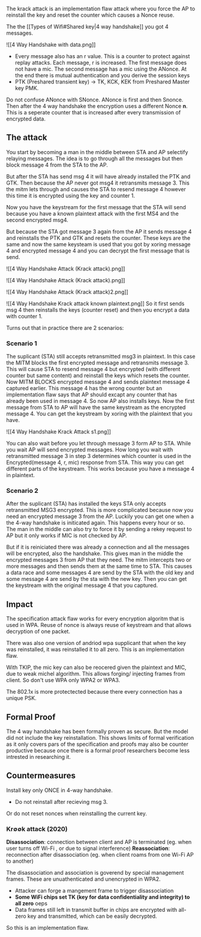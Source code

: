 
The krack attack is an implementation flaw attack where you force the AP to reinstall the key and reset the counter which causes a Nonce reuse.

The the [[Types of Wifi#Shared key|4 way handshake]] you got 4 messages. 

![[4 Way Handshake with data.png]]

- Every message also has an r value. This is a counter to protect against replay attacks. Each message, r is increased. The first message does not have a mic. The second message has a mic using the ANonce. At the end there is mutual authentication and you derive the session keys 
- PTK (Preshared transient key) -> TK, KCK, KEK from Preshared Master key PMK. 

Do not confuse ANonce with SNonce. ANonce is first and then Snonce. Then after the 4 way handshake the encryption uses a different Nonce **n**. This is a seperate counter that is increased after every transmission of encrypted data.

## The attack

You start by becoming a man in the middle between STA and AP selectify relaying messages. The idea is to go through all the messages but then block message 4 from the STA to the AP. 

But after the STA has send msg 4 it will have already installed the PTK and GTK.
Then because the AP never got msg4 it retransmits message 3. This the mitm lets through and causes the STA to resend message 4 however this time it is encrypted using the key and counter 1. 

Now you have the keystream for the first message that the STA will send because you have a known plaintext attack with the first MS4 and the second encrypted msg4. 

But because the STA got message 3 again from the AP it sends message 4 and reinstalls the PTK and GTK and resets the counter. These keys are the same and now the same keysteam is used that you got by xoring message 4 and encrypted message 4 and you can decrypt the first message that is send.   

![[4 Way Handshake Attack (Krack attack).png]]

![[4 Way Handshake Attack (Krack attack).png]]

![[4 Way Handshake Attack (Krack attack)2.png]]

![[4 Way Handshake Krack attack known plaintext.png]]
So it first sends msg 4 then reinstalls the keys (counter reset) and then you encrypt a data with counter 1. 

Turns out that in practice there are 2 scenarios:

### Scenario 1

The suplicant (STA) still accepts retransmitted msg3 in plaintext. In this case the MITM blocks the first encrypted message and retransmits message 3. 
This will cause STA to resend message 4 but encrypted (with different counter but same content) and reinstall the keys which resets the counter. Now MITM BLOCKS encrypted message 4 and sends plaintext message 4 captured earlier. This message 4 has the wrong counter but an implementation flaw says that AP should excapt any counter that has already been used in message 4. So now AP also installs keys. Now the first message from STA to AP will have the same keystream as the encrypted message 4. You can get the keystream by xoring with the plaintext that you have.

![[4 Way Handshake Krack Attack s1.png]]

You can also wait before you let through message 3 form AP to STA. While you wait AP will send encrypted messages. How long you wait with retransmitted message 3 in step 3 determines which counter is used in the Encrypted(message 4, r, mic) response from STA. This way you can get different parts of the keystream. This works because you have a message 4 in plaintext.

### Scenario 2

After the suplicant (STA) has installed the keys STA only accepts retransmitted MSG3 encrypted. This is more complicated because now you need an encrypted message 3 from the AP.
Luckily you can get one when a the 4-way handshake is initicated again. This happens every hour or so. The man in the middle can also try to force it by sending a rekey request to AP but it only works if MIC is not checked by AP. 

But if it is reiniciated there was already a connection and all the messages will be encrypted, also the handshake. This gives man in the middle the encrypted messages 3 from AP that they need. The mitm intercepts two or more messages and then sends them at the same time to STA. This causes a data race and some messages 4 are send by the STA with the old key and some message 4 are send by the sta with the new key. Then you can get the keystream with the original message 4 that you captured. 

## Impact 

The specification attack flaw works for every encryption algoritm that is used in WPA.  Reuse of nonce is always reuse of keystream and that allows decryption of one packet. 

There was also one version of andriod wpa supplicant that when the key was reinstalled, it was reinstalled it to all zero. This is an implementation flaw. 

With TKIP, the mic key can also be reocered given the plaintext and MIC, due to weak michel algorithm. This allows forging/ injecting frames from client. So don't use WPA only WPA2 or WPA3. 

The 802.1x is more protectected because there every connection has a unique PSK. 

## Formal Proof 

The 4 way handshake has been formally proven as secure. But the model did not include the key reinstallation. This shows limits of formal verification as it only covers pars of the specification and proofs may also be counter productive because once there is a formal proof researchers become less intrested in researching it. 

## Countermeasures 

Install key only ONCE in 4-way handshake. 
- Do not reinstall after recieving msg 3. 

Or do not reset nonces when reinstalling the current key.

### Kr∅∅k attack  (2020)

**Disassociation**: connection between client and AP is terminated (eg. when user turns off Wi-Fi , or due to signal interference)
**Reassociation**: reconnection after disassociation (eg. when client roams from one Wi-Fi AP to another)

The disassociation and association is goverend by special management frames. These are unuathenticated and unencrypted in WPA2. 

- Attacker can forge a mangement frame to trigger disassociation
- **Some WiFi chips set TK (key for data confidentiality and integrity) to all zero** oeps 
- Data frames still left in transmit buffer in chips are encrypted with all-zero key and transmitted, which can be easily decrypted.  

So this is an implementation flaw.